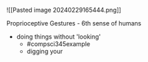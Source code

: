 ![[Pasted image 20240229165444.png]]

Proprioceptive Gestures - 6th sense of humans
- doing things without 'looking'
	- #compsci345example 
	- digging your 